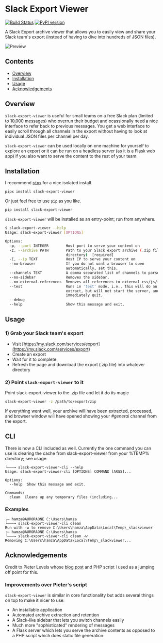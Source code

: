 # Slack Export Viewer

[![Build Status](https://travis-ci.org/hfaran/slack-export-viewer.svg?branch=master)](https://travis-ci.org/hfaran/slack-export-viewer)
[![PyPI version](https://badge.fury.io/py/slack-export-viewer.svg)](http://badge.fury.io/py/slack-export-viewer)

A Slack Export archive viewer that allows you to easily view and share your 
Slack team's export (instead of having to dive into hundreds of JSON files).

![Preview](screenshot.png)


## Contents

* [Overview](#overview)
* [Installation](#installation)
* [Usage](#usage)
* [Acknowledgements](#acknowledgements)

## Overview

`slack-export-viewer` is useful for small teams on a free Slack plan (limited to 10,000 messages) who overrun their budget and ocassionally need a nice interface to refer back to previous messages. You get a web interface to easily scroll through all channels in the export without having to look at individual JSON files per channel per day.

`slack-export-viewer` can be used locally on one machine for yourself to explore an export or it can be run on a headless server (as it is a Flask web app) if you also want to serve the content to the rest of your team.


## Installation

I recommend [`pipx`](https://github.com/pipxproject/pipx) for a nice
isolated install.

```bash
pipx install slack-export-viewer
```

Or just feel free to use `pip` as you like.

```bash
pip install slack-export-viewer
```

`slack-export-viewer` will be installed as an entry-point; run from anywhere.

```bash
$ slack-export-viewer --help
Usage: slack-export-viewer [OPTIONS]

Options:
  -p, --port INTEGER        Host port to serve your content on
  -z, --archive PATH        Path to your Slack export archive (.zip file or
                            directory)  [required]
  -I, --ip TEXT             Host IP to serve your content on
  --no-browser              If you do not want a browser to open
                            automatically, set this.
  --channels TEXT           A comma separated list of channels to parse.
  --no-sidebar              Removes the sidebar.
  --no-external-references  Removes all references to external css/js/images.
  --test                    Runs in 'test' mode, i.e., this will do an archive
                            extract, but will not start the server, and
                            immediately quit.
  --debug
  --help                    Show this message and exit.
```


## Usage

### 1) Grab your Slack team's export

* Visit [https://my.slack.com/services/export](https://my.slack.com/services/export)
* Create an export
* Wait for it to complete
* Refresh the page and download the export (.zip file) into whatever directory

### 2) Point `slack-export-viewer` to it

Point slack-export-viewer to the .zip file and let it do its magic

```bash
slack-export-viewer -z /path/to/export/zip
```

If everything went well, your archive will have been extracted, processed, and browser window will have opened showing your *#general* channel from the export.

## CLI

There is now a CLI included as well. Currently the one command you can use is clearing the cache from slack-export-viewer from your %TEMP% directory; see usage:

```
└———→ slack-export-viewer-cli --help
Usage: slack-export-viewer-cli [OPTIONS] COMMAND [ARGS]...

Options:
  --help  Show this message and exit.

Commands:
  clean  Cleans up any temporary files (including...
```

### Examples

```
┌— hamza@AURORAONE C:\Users\hamza
└———→ slack-export-viewer-cli clean
Run with -w to remove C:\Users\hamza\AppData\Local\Temp\_slackviewer
┌— hamza@AURORAONE C:\Users\hamza
└———→ slack-export-viewer-cli clean -w
Removing C:\Users\hamza\AppData\Local\Temp\_slackviewer...
```

## Acknowledgements

Credit to Pieter Levels whose [blog post](https://levels.io/slack-export-to-html/) and PHP script I used as a jumping off point for this.

### Improvements over Pieter's script

 `slack-export-viewer` is similar in core functionality but adds several things on top to make it nicer to use:

* An installable application
* Automated archive extraction and retention
* A Slack-like sidebar that lets you switch channels easily
* Much more "sophisticated" rendering of messages
* A Flask server which lets you serve the archive contents as opposed to a PHP script which does static file generation
